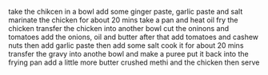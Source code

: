 take the chikcen in a bowl
add some ginger paste, garlic paste and salt
marinate the chicken for about 20 mins
take a pan and heat oil
fry the chicken
transfer the chicken into another bowl
cut the oninons and tomatoes
add the onions, oil and butter
after that add tomatoes and cashew nuts
then add garlic paste
then add some salt
cook it for about 20 mins
transfer the gravy into anothe bowl and make a puree
put it back into the frying pan 
add a little more butter crushed methi and the chicken
then serve

